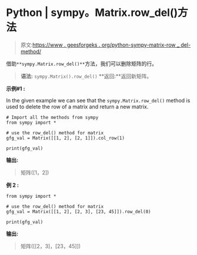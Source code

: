 # Python | sympy。Matrix.row_del()方法

> 原文:[https://www . geesforgeks . org/python-sympy-matrix-row _ del-method/](https://www.geeksforgeeks.org/python-sympy-matrix-row_del-method/)

借助`**sympy.Matrix.row_del()**`方法，我们可以删除矩阵的行。

> **语法:** `sympy.Matrix().row_del()`
> **返回:**返回新矩阵。

**示例#1 :**

In the given example we can see that the `sympy.Matrix.row_del()` method is used to delete the row of a matrix and return a new matrix.

```
# Import all the methods from sympy
from sympy import *

# use the row_del() method for matrix
gfg_val = Matrix([[1, 2], [2, 1]]).col_row(1)

print(gfg_val)
```

**输出:**

> 矩阵([1，2])

**例 2 :**

```
from sympy import *

# use the row_del() method for matrix
gfg_val = Matrix([[1, 2], [2, 3], [23, 45]]).row_del(0)

print(gfg_val)
```

**输出:**

> 矩阵([[2，3]，[23，45]])